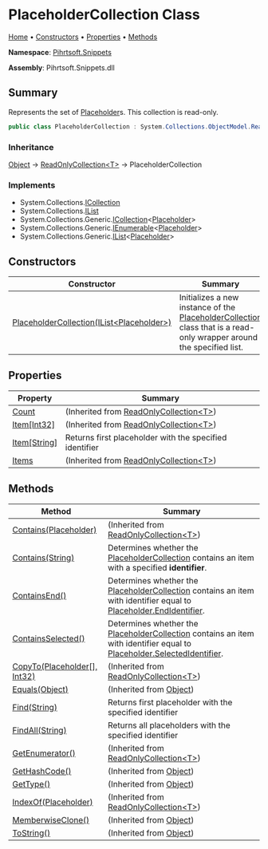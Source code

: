 # PlaceholderCollection Class

[Home](../../../README.md) &#x2022; [Constructors](#constructors) &#x2022; [Properties](#properties) &#x2022; [Methods](#methods)

**Namespace**: [Pihrtsoft.Snippets](../README.md)

**Assembly**: Pihrtsoft\.Snippets\.dll

## Summary

Represents the set of [Placeholder](../Placeholder/README.md)s\. This collection is read\-only\.

```csharp
public class PlaceholderCollection : System.Collections.ObjectModel.ReadOnlyCollection<Placeholder>
```

### Inheritance

[Object](https://docs.microsoft.com/en-us/dotnet/api/system.object) &#x2192; [ReadOnlyCollection\<T>](https://docs.microsoft.com/en-us/dotnet/api/system.collections.objectmodel.readonlycollection-1) &#x2192; PlaceholderCollection

### Implements

* System\.Collections\.[ICollection](https://docs.microsoft.com/en-us/dotnet/api/system.collections.icollection)
* System\.Collections\.[IList](https://docs.microsoft.com/en-us/dotnet/api/system.collections.ilist)
* System\.Collections\.Generic\.[ICollection](https://docs.microsoft.com/en-us/dotnet/api/system.collections.generic.icollection-1)\<[Placeholder](../Placeholder/README.md)>
* System\.Collections\.Generic\.[IEnumerable](https://docs.microsoft.com/en-us/dotnet/api/system.collections.generic.ienumerable-1)\<[Placeholder](../Placeholder/README.md)>
* System\.Collections\.Generic\.[IList](https://docs.microsoft.com/en-us/dotnet/api/system.collections.generic.ilist-1)\<[Placeholder](../Placeholder/README.md)>

## Constructors

| Constructor | Summary |
| ----------- | ------- |
| [PlaceholderCollection(IList\<Placeholder>)](-ctor/README.md) | Initializes a new instance of the [PlaceholderCollection](./README.md) class that is a read\-only wrapper around the specified list\. |

## Properties

| Property | Summary |
| -------- | ------- |
| [Count](https://docs.microsoft.com/en-us/dotnet/api/system.collections.objectmodel.readonlycollection-1.count) |  \(Inherited from [ReadOnlyCollection\<T>](https://docs.microsoft.com/en-us/dotnet/api/system.collections.objectmodel.readonlycollection-1)\) |
| [Item\[Int32\]](https://docs.microsoft.com/en-us/dotnet/api/system.collections.objectmodel.readonlycollection-1.item) |  \(Inherited from [ReadOnlyCollection\<T>](https://docs.microsoft.com/en-us/dotnet/api/system.collections.objectmodel.readonlycollection-1)\) |
| [Item\[String\]](Item/README.md) | Returns first placeholder with the specified identifier |
| [Items](https://docs.microsoft.com/en-us/dotnet/api/system.collections.objectmodel.readonlycollection-1.items) |  \(Inherited from [ReadOnlyCollection\<T>](https://docs.microsoft.com/en-us/dotnet/api/system.collections.objectmodel.readonlycollection-1)\) |

## Methods

| Method | Summary |
| ------ | ------- |
| [Contains(Placeholder)](https://docs.microsoft.com/en-us/dotnet/api/system.collections.objectmodel.readonlycollection-1.contains) |  \(Inherited from [ReadOnlyCollection\<T>](https://docs.microsoft.com/en-us/dotnet/api/system.collections.objectmodel.readonlycollection-1)\) |
| [Contains(String)](Contains/README.md) | Determines whether the [PlaceholderCollection](./README.md) contains an item with a specified **identifier**\. |
| [ContainsEnd()](ContainsEnd/README.md) | Determines whether the [PlaceholderCollection](./README.md) contains an item with identifier equal to [Placeholder.EndIdentifier](../Placeholder/EndIdentifier/README.md)\. |
| [ContainsSelected()](ContainsSelected/README.md) | Determines whether the [PlaceholderCollection](./README.md) contains an item with identifier equal to [Placeholder.SelectedIdentifier](../Placeholder/SelectedIdentifier/README.md)\. |
| [CopyTo(Placeholder\[\], Int32)](https://docs.microsoft.com/en-us/dotnet/api/system.collections.objectmodel.readonlycollection-1.copyto) |  \(Inherited from [ReadOnlyCollection\<T>](https://docs.microsoft.com/en-us/dotnet/api/system.collections.objectmodel.readonlycollection-1)\) |
| [Equals(Object)](https://docs.microsoft.com/en-us/dotnet/api/system.object.equals) |  \(Inherited from [Object](https://docs.microsoft.com/en-us/dotnet/api/system.object)\) |
| [Find(String)](Find/README.md) | Returns first placeholder with the specified identifier |
| [FindAll(String)](FindAll/README.md) | Returns all placeholders with the specified identifier |
| [GetEnumerator()](https://docs.microsoft.com/en-us/dotnet/api/system.collections.objectmodel.readonlycollection-1.getenumerator) |  \(Inherited from [ReadOnlyCollection\<T>](https://docs.microsoft.com/en-us/dotnet/api/system.collections.objectmodel.readonlycollection-1)\) |
| [GetHashCode()](https://docs.microsoft.com/en-us/dotnet/api/system.object.gethashcode) |  \(Inherited from [Object](https://docs.microsoft.com/en-us/dotnet/api/system.object)\) |
| [GetType()](https://docs.microsoft.com/en-us/dotnet/api/system.object.gettype) |  \(Inherited from [Object](https://docs.microsoft.com/en-us/dotnet/api/system.object)\) |
| [IndexOf(Placeholder)](https://docs.microsoft.com/en-us/dotnet/api/system.collections.objectmodel.readonlycollection-1.indexof) |  \(Inherited from [ReadOnlyCollection\<T>](https://docs.microsoft.com/en-us/dotnet/api/system.collections.objectmodel.readonlycollection-1)\) |
| [MemberwiseClone()](https://docs.microsoft.com/en-us/dotnet/api/system.object.memberwiseclone) |  \(Inherited from [Object](https://docs.microsoft.com/en-us/dotnet/api/system.object)\) |
| [ToString()](https://docs.microsoft.com/en-us/dotnet/api/system.object.tostring) |  \(Inherited from [Object](https://docs.microsoft.com/en-us/dotnet/api/system.object)\) |

